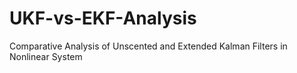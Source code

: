 # UKF-vs-EKF-Analysis
Comparative Analysis of Unscented and Extended Kalman Filters in Nonlinear System
